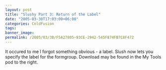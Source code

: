 ```yaml
---
layout: post
title: "Slushy Part 3: Return of the Label"
date: "2005-03-30T17:03:00+06:00"
categories: ColdFusion 
tags: 
banner_image: 
permalink: /2005/03/30/F5A27805-93CE-2942-545F874FB7C8F472
---
```


It occured to me I forgot something obvious - a label. Slush now lets you specify the label for the formgroup. Download may be found in the My Tools pod to the right.